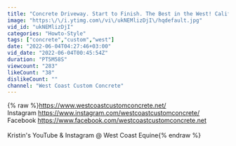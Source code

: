 ```yaml
---
title: "Concrete Driveway. Start to Finish. The Best in the West! California"
image: "https:\/\/i.ytimg.com\/vi\/ukNEMlizDjI\/hqdefault.jpg"
vid_id: "ukNEMlizDjI"
categories: "Howto-Style"
tags: ["concrete","custom","west"]
date: "2022-06-04T04:27:46+03:00"
vid_date: "2022-06-04T00:45:54Z"
duration: "PT5M58S"
viewcount: "283"
likeCount: "38"
dislikeCount: ""
channel: "West Coast Custom Concrete"
---
```

{% raw %}<a rel="nofollow" target="blank" href="https://www.westcoastcustomconcrete.net/">https://www.westcoastcustomconcrete.net/</a><br />Instagram <a rel="nofollow" target="blank" href="https://www.instagram.com/westcoastcustomconcrete/">https://www.instagram.com/westcoastcustomconcrete/</a><br />Facebook <a rel="nofollow" target="blank" href="https://www.facebook.com/westcoastcustomconcrete.net">https://www.facebook.com/westcoastcustomconcrete.net</a><br /><br />Kristin's YouTube &amp; Instagram @ West Coast Equine{% endraw %}
